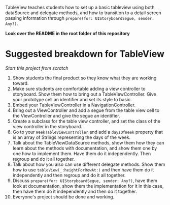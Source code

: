 TableView teaches students how to set up a basic tableview using both dataSource and delegate methods, and how to transition to a detail screen passing information through `prepare(for: UIStoryboardSegue, sender: Any?)`.

**Look over the README in the root folder of this repository**

# Suggested breakdown for TableView

*Start this project from scratch*

1. Show students the final product so they know what they are working toward.
1. Make sure students are comfortable adding a view controller to storyboard. Show them how to bring out a TableViewController. Give your prototype cell an identifier and set its style to basic.
2. Embed your TableViewController in a NavigationController.
3. Bring out a ViewController and add a segue from the table view cell to the ViewController and give the segue an identifier.
4. Create a subclass for the table view controller, and set the class of the view controller in the storyboard.
5. Go to your `WeekTableViewController` and add a `daysOfWeek` property that is an array of Strings representing the days of the week.
6. Talk about the TableViewDataSource methods, show them how they can learn about the methods with documentation, and show them one by one how to implement them. Have them do it independently. Then regroup and do it all together.
7. Talk about how you also can use different delegate methods. Show them how to use `tableView(_:heightForRowAt:)` and then have them do it independently and then regroup and do it all together.
8. Discuss `prepare(for: UIStoryboardSegue, sender: Any?)`, have them look at documentation, show them the implementation for it in this case, then have them do it independently and then do it together. 
9. Everyone's project should be done and working.
